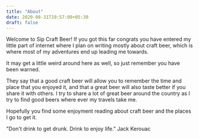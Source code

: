 ```yaml
---
title: "About"
date: 2020-08-31T19:57:09+05:30
draft: false
---
```


Welcome to Sip Craft Beer! If you got this far congrats you have entered my little part of internet where I plan on writing mostly about craft beer, which is where most of my adventures end up leading me towards.

It may get a little weird around here as well, so just remember you have been warned.  

They say that a good craft beer will allow you to remember the time and place that you enjoyed it, and that a great beer will also taste better if you share it with others. I try to share a lot of great beer around the country as I try to find good beers where ever my travels take me. 

Hopefully you find some enjoyment reading about craft beer and the places I go to get it.

"Don't drink to get drunk. Drink to enjoy life."
Jack Kerouac
